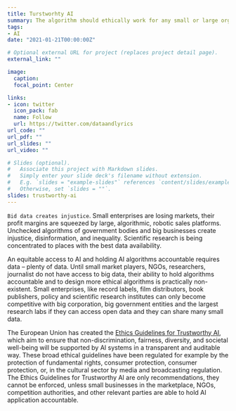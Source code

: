 ```yaml
---
title: Turstworhty AI
summary: The algorithm should ethically work for any small or large organization.
tags:
- AI
date: "2021-01-21T00:00:00Z"

# Optional external URL for project (replaces project detail page).
external_link: ""

image:
  caption: 
  focal_point: Center

links:
- icon: twitter
  icon_pack: fab
  name: Follow
  url: https://twitter.com/dataandlyrics
url_code: ""
url_pdf: ""
url_slides: ""
url_video: ""

# Slides (optional).
#   Associate this project with Markdown slides.
#   Simply enter your slide deck's filename without extension.
#   E.g. `slides = "example-slides"` references `content/slides/example-slides.md`.
#   Otherwise, set `slides = ""`.
slides: trustworthy-ai
---
```



`Bid data creates injustice`. Small enterprises are losing markets, their profit margins are squeezed by large, algorithmic, robotic sales platforms.  Unchecked algorithms of government bodies and big businesses create injustice, disinformation, and inequality.  Scientific research is being concentrated to places with the best data availability. 

An equitable access to AI and holding AI algorithms accountable requires data – plenty of data. Until small market players, NGOs, researchers, journalist do not have access to big data, their ability to hold algorithms accountable and to design more ethical algorithms is practically non-existent.  Small enterprises, like record labels, film distributors, book publishers, policy and scientific research institutes can only become competitive with big corporation, big government entities and the largest research labs if they can access open data and they can share many small data. 

The European Union has created the [Ethics Guidelines for Trustworthy AI](https://ec.europa.eu/digital-single-market/en/news/ethics-guidelines-trustworthy-ai), which aim to ensure that non-discrimination, fairness, diversity, and societal well-being will be supported by AI systems in a transparent and auditable way.  These broad ethical guidelines have been regulated for example by the protection of fundamental rights, consumer protection, consumer protection, or, in the cultural sector by media and broadcasting regulation.  The Ethics Guidelines for Trustworthy AI are only recommendations, they cannot be enforced, unless small businesses in the marketplace, NGOs, competition authorities, and other relevant parties are able to hold AI application accountable. 
